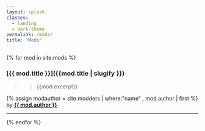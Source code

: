 ```yaml
---
layout: splash
classes:
  - landing
  - dark-theme
permalink: /mods/
title: "Mods"
---
```

 {% for mod in site.mods %}
### **[{{ mod.title }}]({{mod.title | slugify }})** 
 > >{{mod.excerpt}}

{% assign modauthor = site.modders | where:"name" , mod.author | first %} by **[{{ mod.author }}](https://github.com/{{modauthor.github_id}})**

___
 {% endfor %}